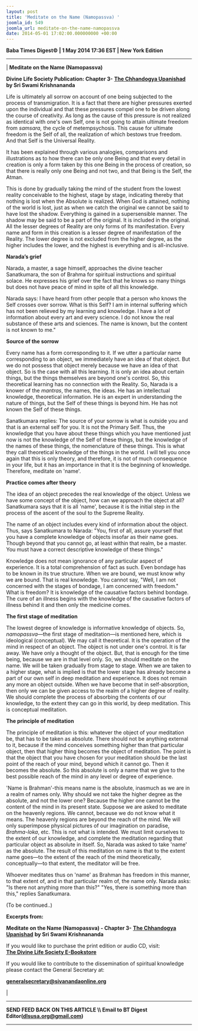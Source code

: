 ```yaml
---
layout: post
title: 'Meditate on the Name (Namopassva) '
joomla_id: 549
joomla_url: meditate-on-the-name-namopassva
date: 2014-05-01 17:02:00.000000000 +00:00
---
```

  


























**Baba Times Digest© | 1 May 2014 17:36 EST | New York Edition**

* * *

|
**Meditate on the Name (Namopassva)**

**Divine Life Society Publication: Chapter 3-** [**The Chhandogya Upanishad**](http://www.swami-krishnananda.org/chhand/ch_3.html) **by Sri Swami Krishnananda**

Life is ultimately all sorrow on account of one being subjected to the process of transmigration. It is a fact that there are higher pressures exerted upon the individual and that these pressures compel one to be driven along the course of creativity. As long as the cause of this pressure is not realized as identical with one's own Self, one is not going to attain ultimate freedom from _samsara,_ the cycle of metempsychosis. This cause for ultimate freedom is the Self of all, the realization of which bestows true freedom. And that Self is the Universal Reality.

It has been explained through various analogies, comparisons and illustrations as to how there can be only one Being and that every detail in creation is only a form taken by this one Being in the process of creation, so that there is really only one Being and not two, and that Being is the Self, the Atman.

This is done by gradually taking the mind of the student from the lowest reality conceivable to the highest, stage by stage, indicating thereby that nothing is lost when the Absolute is realized. When God is attained, nothing of the world is lost, just as when we catch the original we cannot be said to have lost the shadow. Everything is gained in a supersensible manner. The shadow may be said to be a part of the original. It is included in the original. All the lesser degrees of Reality are only forms of Its manifestation. Every name and form in this creation is a lesser degree of manifestation of the Reality. The lower degree is not excluded from the higher degree, as the higher includes the lower, and the highest is everything and is all-inclusive.

**Narada’s grief**

Narada, a master, a sage himself, approaches the divine teacher Sanatkumara, the son of Brahma for spiritual instructions and spiritual solace. He expresses his grief over the fact that he knows so many things but does not have peace of mind in spite of all this knowledge.

Narada says: I have heard from other people that a person who knows the Self crosses over sorrow. What is this Self? I am in internal suffering which has not been relieved by my learning and knowledge. I have a lot of information about every art and every science. I do not know the real substance of these arts and sciences. The name is known, but the content is not known to me."

**Source of the sorrow**

Every name has a form corresponding to it. If we utter a particular name corresponding to an object, we immediately have an idea of that object. But we do not possess that object merely because we have an idea of that object. So is the case with all this learning. It is only an idea about certain things, but the things themselves are beyond one's control. So, this theoretical learning has no connection with the Reality. So, Narada is a knower of the _mantras_, the names, the ideas. He has an intellectual knowledge, theoretical information. He is an expert in understanding the nature of things, but the Self of these things is beyond him. He has not known the Self of these things.

Sanatkumara replies: The source of your sorrow is what is outside you and that is an external self for you. It is not the Primary Self. Thus, the knowledge that you have about these things which you have mentioned just now is not the knowledge of the Self of these things, but the knowledge of the names of these things, the nomenclature of these things. This is what they call theoretical knowledge of the things in the world. I will tell you once again that this is only theory, and therefore, it is not of much consequence in your life, but it has an importance in that it is the beginning of knowledge. Therefore, meditate on 'name'.

**Practice comes after theory**

The idea of an object precedes the real knowledge of the object. Unless we have some concept of the object, how can we approach the object at all? Sanatkumara says that it is all 'name', because it is the initial step in the process of the ascent of the soul to the Supreme Reality.

The name of an object includes every kind of information about the object. Thus, says Sanatkumara to Narada: "You, first of all, assure yourself that you have a complete knowledge of objects insofar as their name goes. Though beyond that you cannot go, at least within that realm, be a master. You must have a correct descriptive knowledge of these things."

Knowledge does not mean ignorance of any particular aspect of experience. It is a total comprehension of fact as such. Even bondage has to be known in its true structure. When we are bound, we must know why we are bound. That is real knowledge. You cannot say, "Well, I am not concerned with the stages of bondage, I am concerned with freedom." What is freedom? It is knowledge of the causative factors behind bondage. The cure of an illness begins with the knowledge of the causative factors of illness behind it and then only the medicine comes.

**The first stage of meditation**

The lowest degree of knowledge is informative knowledge of objects. So, _namopassva_—the first stage of meditation—is mentioned here, which is ideological (conceptual). We may call it theoretical. It is the operation of the mind in respect of an object. The object is not under one's control. It is far away. We have only a thought of the object. But, that is enough for the time being, because we are in that level only. So, we should meditate on the name. We will be taken gradually from stage to stage. When we are taken to a higher stage, what is implied is that the lower stage has already become a part of our own self in deep meditation and experience. It does not remain any more an object outside. When we have become that in self-absorption, then only we can be given access to the realm of a higher degree of reality. We should complete the process of absorbing the contents of our knowledge, to the extent they can go in this world, by deep meditation. This is conceptual meditation.

**The principle of meditation**

The principle of meditation is this: whatever the object of your meditation be, that has to be taken as absolute. There should not be anything external to it, because if the mind conceives something higher than that particular object, then that higher thing becomes the object of meditation. The point is that the object that you have chosen for your meditation should be the last point of the reach of your mind, beyond which it cannot go. Then it becomes the absolute. So this absolute is only a name that we give to the best possible reach of the mind in any level or degree of experience.

'Name is Brahman'-this means name is the absolute, inasmuch as we are in a realm of names only. Why should we not take the higher degree as the absolute, and not the lower one? Because the higher one cannot be the content of the mind in its present state. Suppose we are asked to meditate on the heavenly regions. We cannot, because we do not know what it means. The heavenly regions are beyond the reach of the mind. We will only superimpose physical pictures of our imagination on paradise, _Brahma-loka_, etc. This is not what is intended. We must limit ourselves to the extent of our knowledge, and complete the meditation regarding that particular object as absolute in itself. So, Narada was asked to take 'name' as the absolute. The result of this meditation on name is that to the extent name goes—to the extent of the reach of the mind theoretically, conceptually—to that extent, the meditator will be free.

Whoever meditates thus on 'name' as Brahman has freedom in this manner, to that extent of, and in that particular realm of, the name only. Narada asks: "Is there not anything more than this?" "Yes, there is something more than this," replies Sanatkumara.

(To be continued..)

**Excerpts from:**

**Meditate on the Name (Namopassva) - Chapter 3-** [**The Chhandogya Upanishad**](http://www.swami-krishnananda.org/chhand/ch_3.html) **by Sri Swami Krishnananda**  
























If you would like to purchase the print edition or audio CD, visit:   
 [**The Divine Life Society E-Bookstore**](http://www.dlshq.org/cgi-bin/store/commerce.cgi?category=krishnananda&cart_id=1394930528.401)

If you would like to contribute to the dissemination of spiritual knowledge please contact the General Secretary at:

**[generalsecretary@sivanandaonline.org](mailto:generalsecretary@sivanandaonline.org)**



 |



* * *

**SEND FEED BACK ON THIS ARTICLE \\\ Email to BT Digest Editor[](mailto:dlsusa.org@gmail.com?subject=DLS%20Posts)(dlsusa.org@gmail.com)**

* * *

  

